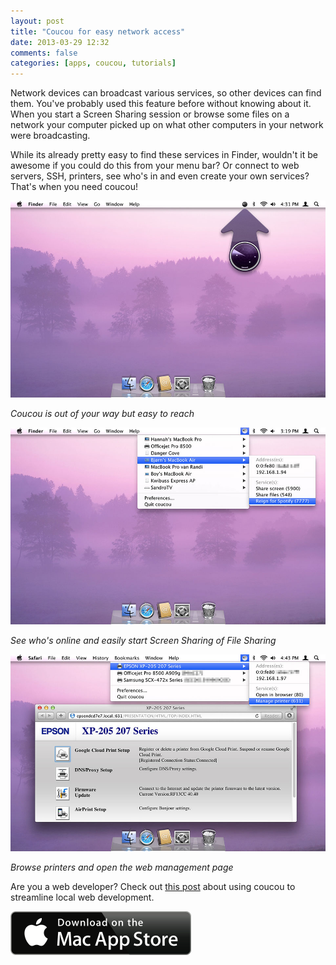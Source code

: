 ```yaml
---
layout: post
title: "Coucou for easy network access"
date: 2013-03-29 12:32
comments: false
categories: [apps, coucou, tutorials]
---
```


Network devices can broadcast various services, so other devices can find them. You've probably used this feature before without knowing about it. When you start a Screen Sharing session or browse some files on a network your computer picked up on what other computers in your network were broadcasting.

While its already pretty easy to find these services in Finder, wouldn't it be awesome if you could do this from your menu bar? Or connect to web servers, SSH, printers, see who's in and even create your own services? That's when you need coucou!

![Coucou sits in your menu bar](/assets/img/old/apps/coucou/screenshots/coucou-indicator.jpg)

*Coucou is out of your way but easy to reach*

<!-- more -->

![See who's online](/assets/img/old/apps/coucou/screenshots/coucou-menubar.jpg)

*See who's online and easily start Screen Sharing of File Sharing*

![Browse printers](/assets/img/old/apps/coucou/screenshots/coucou-printer.jpg)

*Browse printers and open the web management page*

Are you a web developer? Check out [this post](/blog/2013/03/29/coucou-for-web-developers) about using coucou to streamline local web development.

[![Available on the Mac App Store](/assets/img/old/MacAppStore_download.png)](https://itunes.apple.com/app/coucou/id620436774)
